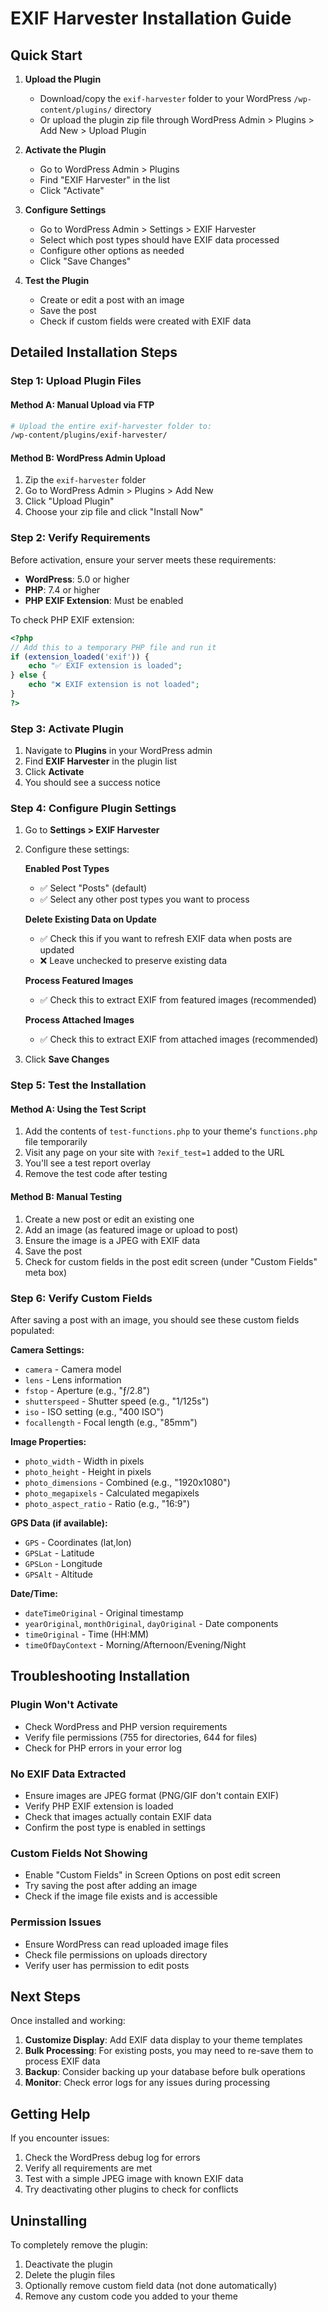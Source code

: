 # EXIF Harvester Installation Guide

## Quick Start

1. **Upload the Plugin**
   - Download/copy the `exif-harvester` folder to your WordPress `/wp-content/plugins/` directory
   - Or upload the plugin zip file through WordPress Admin > Plugins > Add New > Upload Plugin

2. **Activate the Plugin**
   - Go to WordPress Admin > Plugins
   - Find "EXIF Harvester" in the list
   - Click "Activate"

3. **Configure Settings**
   - Go to WordPress Admin > Settings > EXIF Harvester
   - Select which post types should have EXIF data processed
   - Configure other options as needed
   - Click "Save Changes"

4. **Test the Plugin**
   - Create or edit a post with an image
   - Save the post
   - Check if custom fields were created with EXIF data

## Detailed Installation Steps

### Step 1: Upload Plugin Files

#### Method A: Manual Upload via FTP
```bash
# Upload the entire exif-harvester folder to:
/wp-content/plugins/exif-harvester/
```

#### Method B: WordPress Admin Upload
1. Zip the `exif-harvester` folder
2. Go to WordPress Admin > Plugins > Add New
3. Click "Upload Plugin"
4. Choose your zip file and click "Install Now"

### Step 2: Verify Requirements

Before activation, ensure your server meets these requirements:

- **WordPress**: 5.0 or higher
- **PHP**: 7.4 or higher  
- **PHP EXIF Extension**: Must be enabled

To check PHP EXIF extension:
```php
<?php
// Add this to a temporary PHP file and run it
if (extension_loaded('exif')) {
    echo "✅ EXIF extension is loaded";
} else {
    echo "❌ EXIF extension is not loaded";
}
?>
```

### Step 3: Activate Plugin

1. Navigate to **Plugins** in your WordPress admin
2. Find **EXIF Harvester** in the plugin list
3. Click **Activate**
4. You should see a success notice

### Step 4: Configure Plugin Settings

1. Go to **Settings > EXIF Harvester**
2. Configure these settings:

   **Enabled Post Types**
   - ✅ Select "Posts" (default)
   - ✅ Select any other post types you want to process
   
   **Delete Existing Data on Update**
   - ✅ Check this if you want to refresh EXIF data when posts are updated
   - ❌ Leave unchecked to preserve existing data
   
   **Process Featured Images**
   - ✅ Check this to extract EXIF from featured images (recommended)
   
   **Process Attached Images** 
   - ✅ Check this to extract EXIF from attached images (recommended)

3. Click **Save Changes**

### Step 5: Test the Installation

#### Method A: Using the Test Script
1. Add the contents of `test-functions.php` to your theme's `functions.php` file temporarily
2. Visit any page on your site with `?exif_test=1` added to the URL
3. You'll see a test report overlay
4. Remove the test code after testing

#### Method B: Manual Testing
1. Create a new post or edit an existing one
2. Add an image (as featured image or upload to post)
3. Ensure the image is a JPEG with EXIF data
4. Save the post
5. Check for custom fields in the post edit screen (under "Custom Fields" meta box)

### Step 6: Verify Custom Fields

After saving a post with an image, you should see these custom fields populated:

**Camera Settings:**
- `camera` - Camera model
- `lens` - Lens information  
- `fstop` - Aperture (e.g., "ƒ/2.8")
- `shutterspeed` - Shutter speed (e.g., "1/125s")
- `iso` - ISO setting (e.g., "400 ISO")
- `focallength` - Focal length (e.g., "85mm")

**Image Properties:**
- `photo_width` - Width in pixels
- `photo_height` - Height in pixels
- `photo_dimensions` - Combined (e.g., "1920x1080")
- `photo_megapixels` - Calculated megapixels
- `photo_aspect_ratio` - Ratio (e.g., "16:9")

**GPS Data (if available):**
- `GPS` - Coordinates (lat,lon)
- `GPSLat` - Latitude
- `GPSLon` - Longitude
- `GPSAlt` - Altitude

**Date/Time:**
- `dateTimeOriginal` - Original timestamp
- `yearOriginal`, `monthOriginal`, `dayOriginal` - Date components
- `timeOriginal` - Time (HH:MM)
- `timeOfDayContext` - Morning/Afternoon/Evening/Night

## Troubleshooting Installation

### Plugin Won't Activate
- Check WordPress and PHP version requirements
- Verify file permissions (755 for directories, 644 for files)
- Check for PHP errors in your error log

### No EXIF Data Extracted
- Ensure images are JPEG format (PNG/GIF don't contain EXIF)
- Verify PHP EXIF extension is loaded
- Check that images actually contain EXIF data
- Confirm the post type is enabled in settings

### Custom Fields Not Showing
- Enable "Custom Fields" in Screen Options on post edit screen
- Try saving the post after adding an image
- Check if the image file exists and is accessible

### Permission Issues
- Ensure WordPress can read uploaded image files
- Check file permissions on uploads directory
- Verify user has permission to edit posts

## Next Steps

Once installed and working:

1. **Customize Display**: Add EXIF data display to your theme templates
2. **Bulk Processing**: For existing posts, you may need to re-save them to process EXIF data
3. **Backup**: Consider backing up your database before bulk operations
4. **Monitor**: Check error logs for any issues during processing

## Getting Help

If you encounter issues:

1. Check the WordPress debug log for errors
2. Verify all requirements are met
3. Test with a simple JPEG image with known EXIF data
4. Try deactivating other plugins to check for conflicts

## Uninstalling

To completely remove the plugin:

1. Deactivate the plugin
2. Delete the plugin files
3. Optionally remove custom field data (not done automatically)
4. Remove any custom code you added to your theme